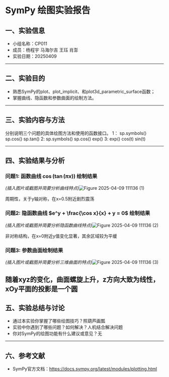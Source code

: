 # SymPy 绘图实验报告

## 一、实验信息

- 小组名称：CP011
- 成员：杨程宇 马海尔吉 王珏 肖澎
- 实验日期：20250409

---

## 二、实验目的

- 熟悉SymPy的plot、plot_implicit、和plot3d_parametric_surface函数；
- 掌握曲线、隐函数和参数曲面的绘制方法。

---

## 三、实验内容与方法

分别说明三个问题的具体绘图方法和使用的函数接口。
1： sp.symbols()
    sp.cos()
    sp.tan()
2:  sp.symbols()
    sp.cos()
    exp()
3:  exp()
    cos(t)
    sin(t)

---

## 四、实验结果与分析

### 问题1: 函数曲线 $\cos(\tan(\pi x))$ 绘制结果

*(插入图片或截图并简要分析曲线特点)*![Figure 2025-04-09 111136 (1)](https://github.com/user-attachments/assets/2196ed20-3cc4-4c03-bd9b-c185a5968b36)

周期性，关于y轴对称，在x=0.5附近剧烈震荡
### 问题2: 隐函数曲线 $e^y + \frac{\cos x}{x} + y = 0$ 绘制结果

*(插入图片或截图并简要分析隐函数曲线特点)*![Figure 2025-04-09 111136 (2)](https://github.com/user-attachments/assets/4ff74f1d-062d-4de0-b86f-964aa45059e0)

非对称结构，在x=0附近y值变化显著，其余区域较为平缓
### 问题3: 参数曲面绘制结果

*(插入图片或截图并简要分析三维曲面的特点)*![Figure 2025-04-09 111136 (3)](https://github.com/user-attachments/assets/67a24ff3-5f56-4ccb-8a8e-b20cabe60ead)

随着xyz的变化，曲面螺旋上升，z方向大致为线性，xOy平面的投影是一个圆
---

## 五、实验总结与讨论

- 通过本实验你掌握了哪些绘图技巧？照葫芦画瓢
- 实验中你遇到了哪些问题？如何解决？人机结合解决问题
- 你对SymPy的绘图功能有什么建议或意见？无

---

## 六、参考文献

- SymPy官方文档：https://docs.sympy.org/latest/modules/plotting.html
